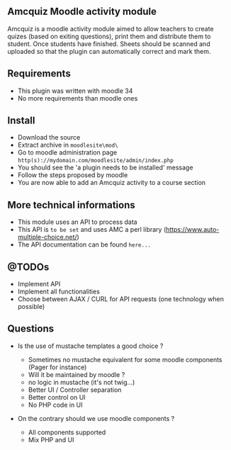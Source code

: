 ## Amcquiz Moodle activity module

Amcquiz is a moodle activity module aimed to allow teachers to create quizes (based on exiting questions), print them and distribute them to student.
Once students have finished. Sheets should be scanned and uploaded so that the plugin can automatically correct and mark them.

## Requirements

- This plugin was written with moodle 34
- No more requirements than moodle ones

## Install

- Download the source
- Extract archive in `moodlesite\mod\`
- Go to moodle administration page `http(s)://mydomain.com/moodlesite/admin/index.php`
- You should see the 'a plugin needs to be installed' message
- Follow the steps proposed by moodle
- You are now able to add an Amcquiz activity to a course section

## More technical informations

- This module uses an API to process data
- This API is `to be set` and uses AMC a perl library (https://www.auto-multiple-choice.net/)
- The API documentation can be found `here...`

## @TODOs

- Implement API
- Implement all functionalities
- Choose between AJAX / CURL for API requests (one technology when possible)


## Questions

- Is the use of mustache templates a good choice ?
  - Sometimes no mustache equivalent for some moodle components (Pager for instance)
  - Will it be maintained by moodle ?
  - no logic in mustache (it's not twig...)
  + Better UI / Controller separation
  + Better control on UI
  + No PHP code in UI

- On the contrary should we use moodle components ?
  + All components supported
  - Mix PHP and UI
